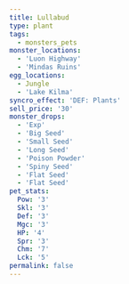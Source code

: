 ```yaml
---
title: Lullabud
type: plant
tags:
  - monsters_pets
monster_locations:
  - 'Luon Highway'
  - 'Mindas Ruins'
egg_locations:
  - Jungle
  - 'Lake Kilma'
syncro_effect: 'DEF: Plants'
sell_price: '30'
monster_drops:
  - 'Exp'
  - 'Big Seed'
  - 'Small Seed'
  - 'Long Seed'
  - 'Poison Powder'
  - 'Spiny Seed'
  - 'Flat Seed'
  - 'Flat Seed'
pet_stats:
  Pow: '3'
  Skl: '3'
  Def: '3'
  Mgc: '3'
  HP: '4'
  Spr: '3'
  Chm: '7'
  Lck: '5'
permalink: false
---
```

